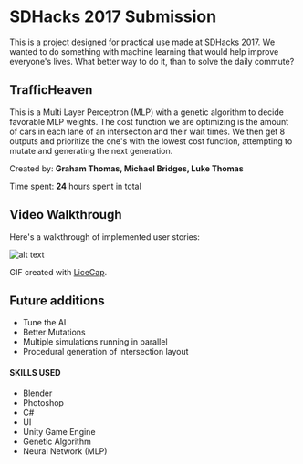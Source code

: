 # SDHacks 2017 Submission

This is a project designed for practical use made at SDHacks 2017. We wanted to do something with machine learning that would help improve everyone's lives. What better way to do it, than to solve the daily commute?

## TrafficHeaven 
This is a Multi Layer Perceptron (MLP) with a genetic algorithm to decide favorable MLP weights. The cost function we are optimizing is the amount of cars in each lane of an intersection and their wait times. We then get 8 outputs and prioritize the one's with the lowest cost function, attempting to mutate and generating the next generation.

Created by: **Graham Thomas, Michael Bridges, Luke Thomas**

Time spent: **24** hours spent in total


## Video Walkthrough

Here's a walkthrough of implemented user stories:

![alt text](https://github.com/GrahamMThomas/TrafficHeaven/blob/master/demo.gif "Demo")

GIF created with [LiceCap](http://www.cockos.com/licecap/).

## Future additions
+ Tune the AI
+ Better Mutations
+ Multiple simulations running in parallel
+ Procedural generation of intersection layout


#### SKILLS USED
+ Blender
+ Photoshop
+ C#
+ UI
+ Unity Game Engine
+ Genetic Algorithm
+ Neural Network (MLP)
